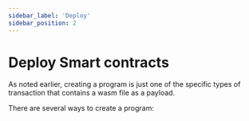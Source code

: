 ```yaml
---
sidebar_label: 'Deploy'
sidebar_position: 2
---
```


# Deploy Smart contracts

As noted earlier, creating a program is just one of the specific types of transaction that contains a wasm file as a payload.

There are several ways to create a program:

